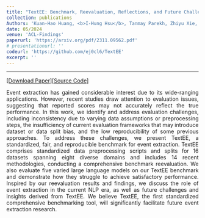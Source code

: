 ```yaml
---
title: "TextEE: Benchmark, Reevaluation, Reflections, and Future Challenges in Event Extraction"
collection: publications
Authors: 'Kuan-Hao Huang, <b>I-Hung Hsu</b>, Tanmay Parekh, Zhiyu Xie, Zixuan Zhang, Premkumar Natarajan, Kai-Wei Chang, Nanyun Peng, Heng Ji.'
date: 05/2024
venue: 'ACL-Findings'
paperurl: 'https://arxiv.org/pdf/2311.09562.pdf'
# presentationurl: ''
codeurl: 'https://github.com/ej0cl6/TextEE'
excerpt: ''
---
```

---
<a href='https://arxiv.org/pdf/2311.09562.pdf' target="_blank">[Download Paper]</a><a href='https://github.com/ej0cl6/TextEE' target="_blank">[Source Code]</a>

<p align="justify">
Event extraction has gained considerable interest due to its wide-ranging applications. However, recent studies draw attention to evaluation issues, suggesting that reported scores may not accurately reflect the true performance. In this work, we identify and address evaluation challenges, including inconsistency due to varying data assumptions or preprocessing steps, the insufficiency of current evaluation frameworks that may introduce dataset or data split bias, and the low reproducibility of some previous approaches. To address these challenges, we present TextEE, a standardized, fair, and reproducible benchmark for event extraction. TextEE comprises standardized data preprocessing scripts and splits for 16 datasets spanning eight diverse domains and includes 14 recent methodologies, conducting a comprehensive benchmark reevaluation. We also evaluate five varied large language models on our TextEE benchmark and demonstrate how they struggle to achieve satisfactory performance. Inspired by our reevaluation results and findings, we discuss the role of event extraction in the current NLP era, as well as future challenges and insights derived from TextEE. We believe TextEE, the first standardized comprehensive benchmarking tool, will significantly facilitate future event extraction research.
</p>